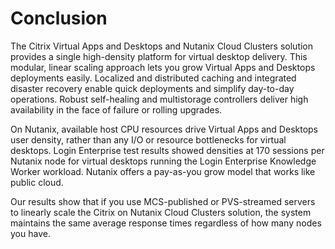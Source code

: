 # Conclusion

The Citrix Virtual Apps and Desktops and Nutanix Cloud Clusters solution provides a single high-density platform for virtual desktop delivery. This modular, linear scaling approach lets you grow Virtual Apps and Desktops deployments easily. Localized and distributed caching and integrated disaster recovery enable quick deployments and simplify day-to-day operations. Robust self-healing and multistorage controllers deliver high availability in the face of failure or rolling upgrades.

On Nutanix, available host CPU resources drive Virtual Apps and Desktops user density, rather than any I/O or resource bottlenecks for virtual desktops. Login Enterprise test results showed densities at 170 sessions per Nutanix node for virtual desktops running the Login Enterprise Knowledge Worker workload. Nutanix offers a pay-as-you grow model that works like public cloud.

Our results show that if you use MCS-published or PVS-streamed servers to linearly scale the Citrix on Nutanix Cloud Clusters solution, the system maintains the same average response times regardless of how many nodes you have. 
